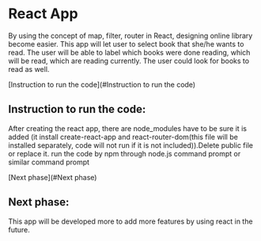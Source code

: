 ﻿# React App

By using the concept of map, filter, router in React, designing online library become easier. This app will let user to select book that she/he wants to read. The user will be able to label which books were done reading, which will be read, which are reading currently. The user could look for books to read as well.

[Instruction to run the code](#Instruction to run the code)

## Instruction to run the code:
 After creating the react app, there are node_modules have to be sure it is added (it install create-react-app and react-router-dom(this file will be installed separately, code will not run if it is not included)).Delete public file or replace it. 
run the code by npm through node.js command prompt or similar command prompt 

[Next phase](#Next phase)

## Next phase:
This app will be developed more to add more features by using react in the future.